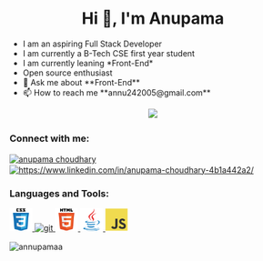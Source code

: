 <h1 align="center">Hi 👋, I'm Anupama</h1>
 <div style=“display:flex>
<ul>
<li>I am an aspiring Full Stack Developer</li>
<li>I am currently a B-Tech CSE first year student </li> 
<li> I am currently leaning *Front-End* </li> 
<li> Open source enthusiast  </li> 
<li>💬 Ask me about **Front-End**</li> 
<li>📫 How to reach me **annu242005@gmail.com**</li> 
</ul>
</div>

 

<p align="center">
  <a href="https://github.com/DenverCoder1/readme-typing-svg"><img src="https://readme-typing-svg.herokuapp.com?color=FE64D9&center=true&lines=Open+source+Enthusiast;Front-End+Web+Developer;Django+Developer&center=true&width=380&height=45"></a>
</p>

<h3 align="left">Connect with me:</h3>
<p align="left">
<a href="https://twitter.com/anupama choudhary" target="blank"><img align="center" src="https://raw.githubusercontent.com/rahuldkjain/github-profile-readme-generator/master/src/images/icons/Social/twitter.svg" alt="anupama choudhary" height="30" width="40" /></a>
<a href="https://linkedin.com/in/https://www.linkedin.com/in/anupama-choudhary-4b1a442a2/" target="blank"><img align="center" src="https://raw.githubusercontent.com/rahuldkjain/github-profile-readme-generator/master/src/images/icons/Social/linked-in-alt.svg" alt="https://www.linkedin.com/in/anupama-choudhary-4b1a442a2/" height="30" width="40" /></a>
</p>

<h3 align="left">Languages and Tools:</h3>
<p align="left"> <a href="https://www.w3schools.com/css/" target="_blank" rel="noreferrer"> <img src="https://raw.githubusercontent.com/devicons/devicon/master/icons/css3/css3-original-wordmark.svg" alt="css3" width="40" height="40"/> </a> <a href="https://git-scm.com/" target="_blank" rel="noreferrer"> <img src="https://www.vectorlogo.zone/logos/git-scm/git-scm-icon.svg" alt="git" width="40" height="40"/> </a> <a href="https://www.w3.org/html/" target="_blank" rel="noreferrer"> <img src="https://raw.githubusercontent.com/devicons/devicon/master/icons/html5/html5-original-wordmark.svg" alt="html5" width="40" height="40"/> </a> <a href="https://www.java.com" target="_blank" rel="noreferrer"> <img src="https://raw.githubusercontent.com/devicons/devicon/master/icons/java/java-original.svg" alt="java" width="40" height="40"/> </a> <a href="https://developer.mozilla.org/en-US/docs/Web/JavaScript" target="_blank" rel="noreferrer"> <img src="https://raw.githubusercontent.com/devicons/devicon/master/icons/javascript/javascript-original.svg" alt="javascript" width="40" height="40"/> </a> </p>

<p><img align="center" src="https://github-readme-stats.vercel.app/api/top-langs?username=annupamaa&show_icons=true&locale=en&layout=compact" alt="annupamaa" /></p>
